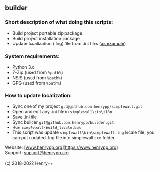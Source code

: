 ## builder

### Short description of what doing this scripts:
- Build project portable zip package
- Build project installation package
- Update localization (.lng) file from .ini files ([as example](https://github.com/henrypp/builder#how-to-update-localization))

### System requirements:
- Python 3.x
- 7-Zip (used from `%path%`)
- NSIS (used from `%path%`)
- GPG (used from `%path%`)

### How to update localization:
- Sync one of my project `git@github.com:henrypp/simplewall.git`
- Open and edit any .ini file in `simplewall\bin\i18n`
- Save .ini file
- Sync builder `git@github.com:henrypp/builder.git`
- Run `simplewall\build_locale.bat`
- This script was update `simplewall\bin\simplewall.lng` locale file, you can put updated .lng file into simplewall.exe folder.

Website: [www.henrypp.org](https://www.henrypp.org)<br />
Support: support@henrypp.org<br />
<br />
(c) 2018-2022 Henry++
